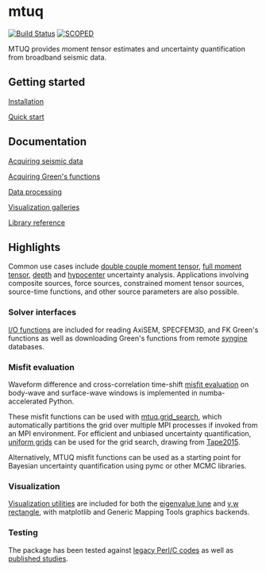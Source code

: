 # mtuq

[![Build Status](https://github.com/mtuqorg/mtuq/actions/workflows/python-app.yaml/badge.svg)](https://github.com/rmodrak/mtuq/blob/master/.github/workflows/python-app.yaml)
[![SCOPED](https://img.shields.io/endpoint?url=https://runkit.io/wangyinz/scoped/branches/master/MTUQ)](https://github.com/SeisSCOPED/container/pkgs/container/MTUQ)

MTUQ provides *m*oment *t*ensor estimates and *u*ncertainty *q*uantification from broadband seismic data.  


## Getting started

[Installation](https://mtuqorg.github.io/mtuq/install/index.html)

[Quick start](https://mtuqorg.github.io/mtuq/quick_start.html)



## Documentation

[Acquiring seismic data](https://mtuqorg.github.io/mtuq/user_guide/02.html)

[Acquiring Green's functions](https://mtuqorg.github.io/mtuq/user_guide/03.html)

[Data processing](https://mtuqorg.github.io/mtuq/user_guide/04.html)

[Visualization galleries](https://mtuqorg.github.io/mtuq/user_guide/05.html)

[Library reference](https://mtuqorg.github.io/mtuq/library/index.html)


## Highlights

Common use cases include [double couple moment tensor](https://github.com/mtuqorg/mtuq/blob/master/examples/SerialGridSearch.DoubleCouple.py), [full moment tensor](https://github.com/mtuqorg/mtuq/blob/master/examples/GridSearch.FullMomentTensor.py), [depth](https://github.com/rmodrak/mtuq/blob/master/examples/GridSearch.DoubleCouple%2BMagnitude%2BDepth.py) and [hypocenter](https://github.com/rmodrak/mtuq/blob/master/examples/GridSearch.DoubleCouple%2BMagnitude%2BHypocenter.py) uncertainty analysis.  Applications involving composite sources, force sources, constrained moment tensor sources, source-time functions, and other source parameters are also possible.


### Solver interfaces

[I/O functions](https://mtuqorg.github.io/mtuq/library/index.html#data-i-o)
are included for reading AxiSEM, SPECFEM3D, and FK Green's functions as well as
downloading Green's functions from remote [syngine](http://ds.iris.edu/ds/products/syngine/) databases.



### Misfit evaluation

Waveform difference and cross-correlation time-shift [misfit evaluation](https://mtuqorg.github.io/mtuq/library/index.html#data-processing-and-inversion)
on body-wave and surface-wave windows is implemented in numba-accelerated Python.

These misfit functions can be used with [mtuq.grid_search](https://mtuqorg.github.io/mtuq/library/generated/mtuq.grid_search.grid_search.html), which automatically partitions the grid over multiple MPI processes if invoked from an MPI environment.  For efficient and unbiased uncertainty quantification, [uniform grids](https://mtuqorg.github.io/mtuq/library/index.html#moment-tensor-and-force-grids) can be used for the grid search, drawing from [Tape2015](https://academic.oup.com/gji/article/202/3/2074/613765).

Alternatively, MTUQ misfit functions can be used as a starting point for Bayesian uncertainty quantification using pymc or other MCMC libraries.


### Visualization

[Visualization utilities](https://mtuqorg.github.io/mtuq/user_guide/05/gallery_mt.html) are included for both the [eigenvalue lune](https://onlinelibrary.wiley.com/doi/10.1111/j.1365-246X.2012.05491.x) and [v,w rectangle](https://academic.oup.com/gji/article/202/3/2074/613765), with matplotlib and Generic Mapping Tools graphics backends.


### Testing

The package has been tested against [legacy Perl/C codes](https://github.com/mtuqorg/mtuq/blob/master/tests/benchmark_cap_vs_mtuq.py) as well as [published studies](https://github.com/rmodrak/mtbench).



[Instaseis]: http://instaseis.net/

[obspy]: https://github.com/obspy/obspy/wiki

[ZhaoHelmberger1994]: https://pubs.geoscienceworld.org/ssa/bssa/article-abstract/84/1/91/102552/Source-estimation-from-broadband-regional?redirectedFrom=fulltext

[ZhuHelmberger1996]: https://pubs.geoscienceworld.org/ssa/bssa/article-abstract/86/5/1634/120218/Advancement-in-source-estimation-techniques-using?redirectedFrom=fulltext

